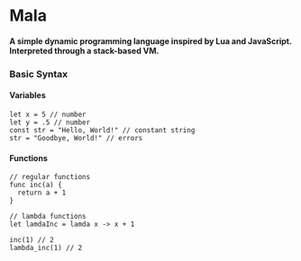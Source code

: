 # Mala
#### A simple dynamic programming language inspired by Lua and JavaScript. Interpreted through a stack-based VM.

### Basic Syntax

#### Variables
```
let x = 5 // number
let y = .5 // number
const str = "Hello, World!" // constant string
str = "Goodbye, World!" // errors
```

#### Functions
```
// regular functions
func inc(a) {
  return a + 1
}

// lambda functions
let lamdaInc = lamda x -> x + 1

inc(1) // 2
lambda_inc(1) // 2
```

